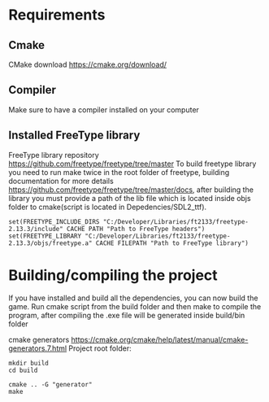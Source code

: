 # Requirements
## Cmake
CMake download https://cmake.org/download/

## Compiler
Make sure to have a compiler installed on your computer

## Installed FreeType library
FreeType library repository https://github.com/freetype/freetype/tree/master
To build freetype library you need to run make twice in the root folder of freetype, building documentation for more details https://github.com/freetype/freetype/tree/master/docs, 
after building the library you must provide a path of the lib file which is located inside objs folder to cmake(script is located in Depedencies/SDL2_ttf). 

```
set(FREETYPE_INCLUDE_DIRS "C:/Developer/Libraries/ft2133/freetype-2.13.3/include" CACHE PATH "Path to FreeType headers")
set(FREETYPE_LIBRARY "C:/Developer/Libraries/ft2133/freetype-2.13.3/objs/freetype.a" CACHE FILEPATH "Path to FreeType library")
```

# Building/compiling the project
If you have installed and build all the dependencies, you can now build the game. Run cmake script from the build folder and then make to compile the program, after compiling the .exe file will be generated inside build/bin folder

cmake generators https://cmake.org/cmake/help/latest/manual/cmake-generators.7.html
Project root folder:
```
mkdir build
cd build

cmake .. -G "generator"
make
```
